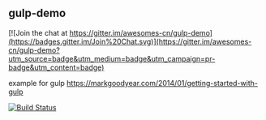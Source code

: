 ## gulp-demo

[![Join the chat at https://gitter.im/awesomes-cn/gulp-demo](https://badges.gitter.im/Join%20Chat.svg)](https://gitter.im/awesomes-cn/gulp-demo?utm_source=badge&utm_medium=badge&utm_campaign=pr-badge&utm_content=badge)

example for gulp https://markgoodyear.com/2014/01/getting-started-with-gulp

[![Build
Status](https://api.travis-ci.org/awesomes-cn/gulp-demo.png?branch=master&.png)](http://travis-ci.org/awesomes-cn/gulp-demo)

